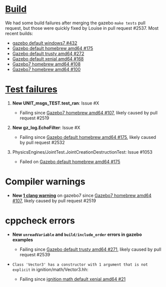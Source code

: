 # [Build](http://build.osrfoundation.org/view/BuildCopFail/)

We had some build failures after merging the gazebo `make tests` pull request, but those were quickly fixed by Louise in pull request #2537.
Most recent builds:

* [gazebo default windows7 #432](http://build.osrfoundation.org/job/gazebo-ci-default-windows7-amd64/432/)
* [Gazebo default homebrew amd64 #175](http://build.osrfoundation.org/view/BuildCopFail/job/gazebo-ci-default-homebrew-amd64/175/)
* [Gazebo default trusty amd64 #272](http://build.osrfoundation.org/view/BuildCopFail/job/gazebo-ci-default-trusty-amd64-gpu-nvidia/272/)
* [Gazebo default xenial amd64 #168](http://build.osrfoundation.org/job/gazebo-ci-default-xenial-amd64-gpu-none/168/)
* [Gazebo7 homebrew amd64 #108](http://build.osrfoundation.org/view/BuildCopFail/job/gazebo-ci-gazebo7-homebrew-amd64/108/)
* [Gazebo7 homebrew amd64 #100](http://build.osrfoundation.org/view/BuildCopFail/job/gazebo-ci-gazebo7-trusty-amd64-gpu-nvidia/100/)

# [Test failures](http://build.osrfoundation.org/view/BuildCopTests/)

1. **New UNIT_msgs_TEST.test_ran**: Issue #X

    * Failing since [Gazebo7 homebrew amd64 #107](http://build.osrfoundation.org/view/BuildCopFail/job/gazebo-ci-gazebo7-homebrew-amd64/107/), likely caused by pull request #2519

1. **New gz_log.EchoFilter**: Issue #X

    * Failing since [Gazebo default homebrew amd64 #175](http://build.osrfoundation.org/view/BuildCopFail/job/gazebo-ci-default-homebrew-amd64/175/), likely caused by pull request #2532

1. PhysicsEngines/JointTest.JointCreationDestructionTest: Issue #1053

    * Failed on [Gazebo default homebrew amd64 #175](http://build.osrfoundation.org/view/BuildCopTests/job/gazebo-ci-default-homebrew-amd64/175/testReport/(root)/PhysicsEngines_JointTest/JointCreationDestructionTest_0/)

# Compiler warnings

* **New [1 clang warning](http://build.osrfoundation.org/view/BuildCopFail/job/gazebo-ci-gazebo7-homebrew-amd64/107/warnings8Result/)** on gazebo7 since [Gazebo7 homebrew amd64 #107](http://build.osrfoundation.org/view/BuildCopFail/job/gazebo-ci-gazebo7-homebrew-amd64/107/), likely caused by pull request #2519

# cppcheck errors

* **New `unreadVariable` and `build/include_order` errors in gazebo examples**

    * Failing since [Gazebo default trusty amd64 #271](http://build.osrfoundation.org/view/BuildCopFail/job/gazebo-ci-default-trusty-amd64-gpu-nvidia/271/cppcheckResult/), likely caused by pull request #2539

* `Class 'Vector3' has a constructor with 1 argument that is not explicit` in ignition/math/Vector3.hh:

    * Failing since [ignition math default xenial amd64 #21](http://build.osrfoundation.org/view/BuildCopTests/job/ignition_math-ci-default-xenial-amd64/21/cppcheckResult/)